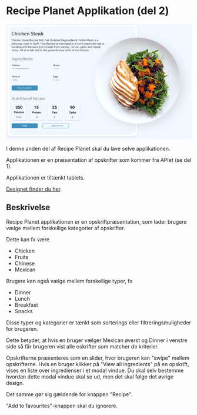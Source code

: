 # Recipe Planet Applikation (del 2)

![""](./recipeplanet.png)

I denne anden del af Recipe Planet skal du lave selve applikationen.

Applikationen er en præsentation af opskrifter som kommer fra APIet (se del 1).

Applikationen er tiltænkt tablets.

[Designet finder du her](./RecipePlanet.fig).

## Beskrivelse
Recipe Planet applikationen er en opskriftpræsentation, som lader brugere vælge mellem forskellige kategorier af opskrifter.

Dette kan fx være
* Chicken
* Fruits
* Chinese
* Mexican

Brugere kan også vælge mellem forskellige typer, fx
* Dinner
* Lunch
* Breakfast
* Snacks

Disse typer og kategorier er tænkt som sorterings eller filtreringsmuligheder for brugeren.

Dette betyder, at hvis en bruger vælger Mexican øverst og Dinner i venstre side så får brugeren vist alle oskrifter som matcher de kriterier.

Opskrifterne præsenteres som en slider, hvor brugeren kan "swipe" mellem opskrifterne. Hvis en bruger klikker på "View all ingredients" på en opskrift, vises en liste over ingredienser i et modal vindue. Du skal selv bestemme hvordan dette modal vindue skal se ud, men det skal følge det øvrige design.

Det samme gør sig gældende for knappen "Recipe".

"Add to favourites"-knappen skal du ignorere.